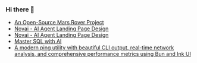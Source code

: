 ### Hi there 👋

<!-- daily.dev BOOKMARKS:START -->
- [An Open-Source Mars Rover Project](https://app.daily.dev/posts/XLIucjHgN?utm_source=rss&utm_medium=bookmarks&utm_campaign=PnGboN99PhXCxFrWGGg2C)
- [Novai - AI Agent Landing Page Design](https://app.daily.dev/posts/pq6ullBx8?utm_source=rss&utm_medium=bookmarks&utm_campaign=PnGboN99PhXCxFrWGGg2C)
- [Novai - AI Agent Landing Page Design](https://app.daily.dev/posts/dhT2XwpQt?utm_source=rss&utm_medium=bookmarks&utm_campaign=PnGboN99PhXCxFrWGGg2C)
- [Master SQL with AI](https://app.daily.dev/posts/f34xC6667?utm_source=rss&utm_medium=bookmarks&utm_campaign=PnGboN99PhXCxFrWGGg2C)
- [A modern ping utility with beautiful CLI output, real-time network analysis, and comprehensive performance metrics using Bun and Ink UI](https://app.daily.dev/posts/NAKvLyDZ9?utm_source=rss&utm_medium=bookmarks&utm_campaign=PnGboN99PhXCxFrWGGg2C)
<!-- daily.dev BOOKMARKS:END -->

<!--
**dinesh4monto/dinesh4monto** is a ✨ _special_ ✨ repository because its `README.md` (this file) appears on your GitHub profile.

Here are some ideas to get you started:

- 🔭 I’m currently working on ...
- 🌱 I’m currently learning ...
- 👯 I’m looking to collaborate on ...
- 🤔 I’m looking for help with ...
- 💬 Ask me about ...
- 📫 How to reach me: ...
- 😄 Pronouns: ...
- ⚡ Fun fact: ...
-->
